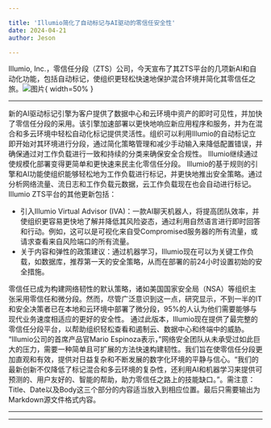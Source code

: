 ```yaml
---

title: 'Illumio简化了自动标记与AI驱动的零信任安全性'
date: 2024-04-21
author: Jeson

---
```


Illumio, Inc.，零信任分段（ZTS）公司，今天宣布了其ZTS平台的几项新AI和自动化功能，包括自动标记，使组织更轻松快速地保护混合环境并简化其零信任之旅。![图片](https://ai-techpark.com/wp-content/uploads/2020/06/Buyer-Guide-500x281-1.jpg){ width=50% }

---

新的AI驱动标记引擎为客户提供了数据中心和云环境中资产的即时可见性，并加快了零信任分段的采用。该引擎加速部署以更快地响应新应用程序和服务，并为在混合和多云环境中轻松自动化标记提供灵活性。组织可以利用Illumio的自动标记立即开始对其环境进行分段，通过简化策略管理和减少手动输入来降低配置错误，并确保通过对工作负载进行一致和持续的分类来确保安全合规性。
Illumio继续通过使规模化部署变得更简单和更快速来民主化零信任分段。 Illumio的基于规则的引擎和AI功能使组织能够轻松地为工作负载进行标记，并更快地推出安全策略。通过分析网络流量、流日志和工作负载元数据，云工作负载现在也会自动进行标记。 Illumio ZTS平台的其他更新包括：

- 引入Illumio Virtual Advisor (IVA)：一款AI聊天机器人，将提高团队效率，并使组织更容易更快地了解并降低其风险姿态，通过利用自然语言进行即时回答和行动。例如，这可以是可视化来自受Compromised服务器的所有流量，或请求查看来自风险端口的所有流量。
- 关于内容和弹性的政策建议：通过机器学习，Illumio现在可以为关键工作负载，如数据库，推荐第一天的安全策略，从而在部署的前24小时设置初始的安全措施。

零信任已成为构建网络韧性的默认策略，诸如美国国家安全局（NSA）等组织主张采用零信任和微分段。然而，尽管广泛意识到这一点，研究显示，不到一半的IT和安全决策者已在本地和云环境中部署了微分段，95%的人认为他们需要能够与现代业务速度相适应的更好的安全性。
通过此版本，Illumio现在提供了最完整的零信任分段平台，以帮助组织轻松查看和遏制云、数据中心和终端中的威胁。
“Illumio公司的首席产品官Mario Espinoza表示，”网络安全团队从未承受过如此巨大的压力，需要一种简单且可扩展的方法快速构建韧性。我们旨在使零信任分段更加直观和有效，提供对日益复杂和不断发展的数字化环境的平静与信心。“我们的最新创新不仅降低了标记混合和多云环境的复杂性，还利用AI和机器学习来提供可预测的、用户友好的、智能的帮助，助力零信任之路上的技能缺口。”。需注意：Title、Date以及Body这三个部分的内容适当放入到相应位置。最后只需要输出为Markdown源文件格式内容。

---
---
